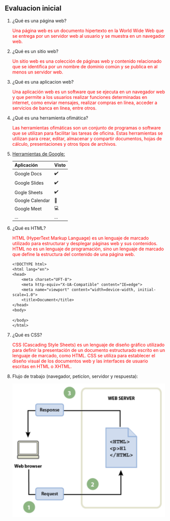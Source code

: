 ## Evaluacion inicial

1. ¿Qué es una página web?

    <FONT COLOR="red"> Una página web es un documento hipertexto en la World Wide Web que se entrega por un servidor web al usuario y se muestra en un navegador web.</FONT>

2. ¿Qué es un sitio web?

    <FONT COLOR="red"> Un sitio web es una colección de páginas web y contenido relacionado que se identifica por un nombre de dominio común y se publica en al menos un servidor web.</FONT>

3. ¿Qué es una aplicacion web?

    <FONT COLOR="red"> Una aplicación web es un software que se ejecuta en un navegador web y que permite a los usuarios realizar funciones determinadas en internet, como enviar mensajes, realizar compras en línea, acceder a servicios de banca en línea, entre otros.</FONT>

4. ¿Qué es una herramienta ofimática?

    <FONT COLOR="red"> Las herramientas ofimáticas son un conjunto de programas o software que se utilizan para facilitar las tareas de oficina. Estas herramientas se utilizan para crear, editar, almacenar y compartir documentos, hojas de cálculo, presentaciones y otros tipos de archivos.</FONT>

5. [Herramientas de Google:](https://www.google.com/intl/es-419/chrome/browser-tools/)

    | Aplicación | Visto |
    |:----------|:------|
    |Google Docs|✔️|
    |Google Slides|✔️|
    |Gogle Sheets|✔️|
    |Google Calendar|📆|
    |Google Meet|💻|
    |...| ...|

6. ¿Qué es HTML?

    <FONT COLOR="red"> HTML (HyperText Markup Language) es un lenguaje de marcado utilizado para estructurar y desplegar páginas web y sus contenidos. HTML no es un lenguaje de programación, sino un lenguaje de marcado que define la estructura del contenido de una página web.</FONT>

    ```
    <!DOCTYPE html>
    <html lang="en">
    <head>
        <meta charset="UFT-8">
        <meta http-equiv="X-UA-Compatible" content="IE=edge">
        <meta name="viewport" content="width=device-width, initial-scale=1.0">
        <title>Document</title>
    </head>
    <body>

    </body>
    </html>
    ```

7. ¿Qué es CSS?

    <FONT COLOR="red"> CSS (Cascading Style Sheets) es un lenguaje de diseño gráfico utilizado para definir la presentación de un documento estructurado escrito en un lenguaje de marcado, como HTML. CSS se utiliza para establecer el diseño visual de los documentos web y las interfaces de usuario escritas en HTML o XHTML.</FONT>

8. Flujo de trabajo (navegador, peticíon, servidor y respuesta):

    ![U+200E](https://github.com/izanHub/SMX2-M8UF1A2-Evaluaci-n-inicial/blob/main/Captura%20de%20pantalla%202023-09-30%20162342.png "imagen")
